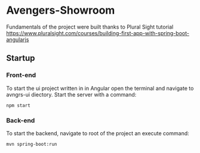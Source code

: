 # Avengers-Showroom

Fundamentals of the project were built thanks to Plural Sight tutorial https://www.pluralsight.com/courses/building-first-app-with-spring-boot-angularjs

## Startup
### Front-end
To start the ui project written in in Angular open the terminal and navigate to avngrs-ui diectory.
Start the server with a command:

`npm start`

### Back-end
To start the backend, navigate to root of the project an execute command:

`mvn spring-boot:run`

